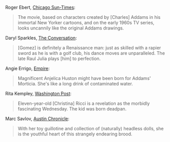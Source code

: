 <!-- The Addams Family -->

Roger Ebert, [Chicago Sun-Times](https://www.rogerebert.com/reviews/the-addams-family-1991):

> The movie, based on characters created by [Charles] Addams in his immortal New Yorker cartoons, and on the early 1960s TV series, looks uncannily like the original Addams drawings.

Daryl Sparkles, [The Conversation](https://theconversation.com/30-years-since-the-addams-family-hit-the-big-screen-it-is-still-the-perfect-blend-of-horror-and-comedy-172042):

> [Gomez] is definitely a Renaissance man: just as skilled with a rapier sword as he is with a golf club, his dance moves are unparalleled. The late Raul Julia plays [him] to perfection.

Angie Errigo, [Empire](https://www.empireonline.com/movies/reviews/addams-family-review/#):

> Magnificent Anjelica Huston might have been born for Addams' Morticia. She's like a long drink of contaminated water.

Rita Kempley, [Washington Post](https://www.washingtonpost.com/wp-srv/style/longterm/movies/videos/theaddamsfamilypg13kempley_a0a280.htm):

> Eleven-year-old [Christina] Ricci is a revelation as the morbidly fascinating Wednesday. The kid was born deadpan.

Marc Savlov, [Austin Chronicle](https://www.austinchronicle.com/events/film/1991-11-29/the-addams-family/):

> With her toy guillotine and collection of (naturally) headless dolls, she is the youthful heart of this strangely endearing brood.